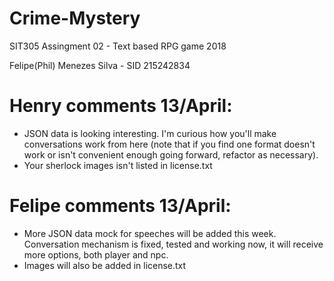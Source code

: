 # Crime-Mystery
SIT305 Assingment 02 - Text based RPG game 2018

Felipe(Phil) Menezes Silva - SID 215242834

# Henry comments 13/April: 
- JSON data is looking interesting. I'm curious how you'll make conversations work from here (note that if you find one format doesn't work or isn't convenient enough going forward, refactor as necessary).
- Your sherlock images isn't listed in license.txt

# Felipe comments 13/April:
 - More JSON data mock for speeches will be added this week. Conversation mechanism is fixed, tested and working now, it will receive more options, both player and npc.
 - Images will also be added in license.txt